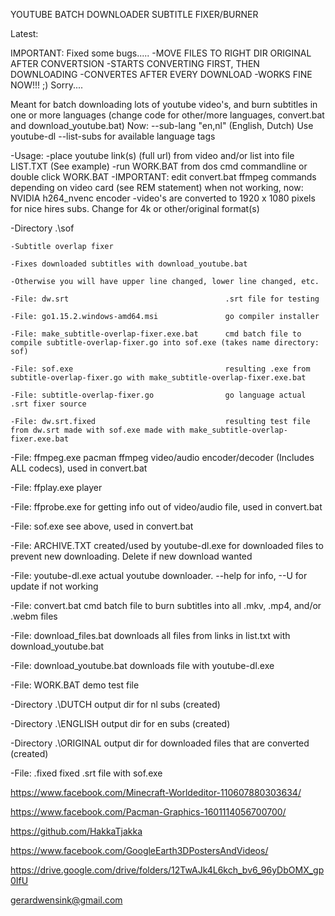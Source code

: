 YOUTUBE BATCH DOWNLOADER SUBTITLE FIXER/BURNER

Latest:

IMPORTANT: Fixed some bugs.....
	-MOVE FILES TO RIGHT DIR ORIGINAL AFTER CONVERTSION
	-STARTS CONVERTING FIRST, THEN DOWNLOADING
	-CONVERTES AFTER EVERY DOWNLOAD
	-WORKS FINE NOW!!! ;) Sorry....

Meant for batch downloading lots of youtube video's, and burn subtitles in one or more languages (change code for other/more languages, convert.bat and download_youtube.bat)
Now: --sub-lang "en,nl" (English, Dutch)
Use youtube-dl --list-subs <youtube url> for available language tags

-Usage:
	-place youtube link(s) (full url) from video and/or list into file LIST.TXT (See example)
	-run WORK.BAT from dos cmd commandline or double click WORK.BAT
	-IMPORTANT: edit convert.bat ffmpeg commands depending on video card (see REM statement) when not working, now: NVIDIA h264_nvenc encoder
	-video's are converted to 1920 x 1080 pixels for nice hires subs. Change for 4k or other/original format(s)
	
-Directory .\sof

	-Subtitle overlap fixer

	-Fixes downloaded subtitles with download_youtube.bat

	-Otherwise you will have upper line changed, lower line changed, etc.

	-File: dw.srt									.srt file for testing

	-File: go1.15.2.windows-amd64.msi 				go compiler installer

	-File: make_subtitle-overlap-fixer.exe.bat		cmd batch file to compile subtitle-overlap-fixer.go into sof.exe (takes name directory: sof)

	-File: sof.exe									resulting .exe from subtitle-overlap-fixer.go with make_subtitle-overlap-fixer.exe.bat

	-File: subtitle-overlap-fixer.go				go language actual .srt fixer source

	-File: dw.srt.fixed								resulting test file from dw.srt made with sof.exe made with make_subtitle-overlap-fixer.exe.bat
	
-File: ffmpeg.exe 									pacman ffmpeg video/audio encoder/decoder (Includes ALL codecs), used in convert.bat

-File: ffplay.exe									player

-File: ffprobe.exe									for getting info out of video/audio file, used in convert.bat

-File: sof.exe										see above, used in convert.bat

-File: ARCHIVE.TXT									created/used by youtube-dl.exe for downloaded files to prevent new downloading. Delete if new download wanted

-File: youtube-dl.exe								actual youtube downloader. --help for info, --U for update if not working

-File: convert.bat									cmd batch file to burn subtitles into all .mkv, .mp4, and/or .webm files

-File: download_files.bat							downloads all files from links in list.txt with download_youtube.bat

-File: download_youtube.bat							downloads file with youtube-dl.exe

-File: WORK.BAT										demo test file

-Directory .\DUTCH									output dir for nl subs (created)

-Directory .\ENGLISH								output dir for en subs (created)

-Directory .\ORIGINAL								output dir for downloaded files that are converted (created)

-File: .fixed 										fixed .srt file with sof.exe

https://www.facebook.com/Minecraft-Worldeditor-110607880303634/

https://www.facebook.com/Pacman-Graphics-1601114056700700/

https://github.com/HakkaTjakka

https://www.facebook.com/GoogleEarth3DPostersAndVideos/

https://drive.google.com/drive/folders/12TwAJk4L6kch_bv6_96yDbOMX_gp0IfU

gerardwensink@gmail.com
